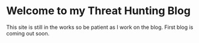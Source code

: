# Welcome to my Threat Hunting Blog

This site is still in the works so be patient as I work on the blog. First blog is coming out soon. 
